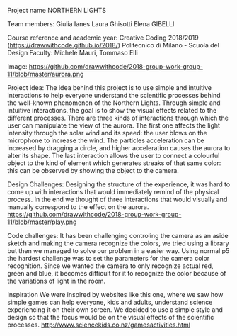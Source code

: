 Project name
NORTHERN LIGHTS

Team members:
Giulia Ianes
Laura Ghisotti
Elena GIBELLI

Course reference and academic year:
Creative Coding 2018/2019 (https://drawwithcode.github.io/2018/)
Politecnico di Milano - Scuola del Design
Faculty: Michele Mauri, Tommaso Elli

Image:
https://github.com/drawwithcode/2018-group-work-group-11/blob/master/aurora.png


Project idea:
The idea behind this project is to use simple and intuitive interactions to help everyone understand the scientific processes behind the well-known phenomenon of the Northern Lights. Through simple and intuitive interactions, the goal is to show the visual effects related to the different processes.
There are three kinds of interactions through which the user can manipulate the view of the aurora. The first one affects the light intensity through the solar wind and its speed: the user blows on the microphone to increase the wind. The particles acceleration can be increased by dragging a circle, and higher acceleration causes the aurora to alter its shape. The last interaction allows the user to connect a colourful object to the kind of element which generates streaks of that same color: this can be observed by showing the object to the camera.

Design Challenges:
Designing the structure of the experience, it was hard to come up with interactions that would immediately remind of the physical process. In the end we thought of three interactions that would visually and manually correspond to the effect on the aurora.
https://github.com/drawwithcode/2018-group-work-group-11/blob/master/play.png

Code challenges:
It has been challenging controling the camera as an aside sketch and making the camera recognize the colors, we tried using a library but then we managed to solve our problem in a easier way.
Using normal p5 the hardest challenge was to set the parameters for the camera color recognition. Since we wanted the camera to only recognize actual red, green and blue, it becomes difficult for it to recognize the color because of the variations of light in the room.

Inspiration
We were inspired by websites like this one, where we saw how simple games can help everyone, kids and adults, understand science experiencing it on their own screen. We decided to use a simple style and design so that the focus would be on the visual effects of the scientific processes.
http://www.sciencekids.co.nz/gamesactivities.html
